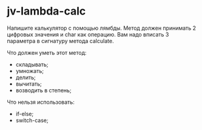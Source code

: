 # jv-lambda-calc

Напишите калькулятор с помощью лямбды. Метод должен принимать 2 цифровых значения и char как операцию. Вам надо вписать 3 параметра в сигнатуру метода calculate.

Что должен уметь этот метод:

- складывать;
- умножать;
- делить;
- вычитать;
- возводить в степень;

Что нельзя использовать:

- if-else;
- switch-case;
